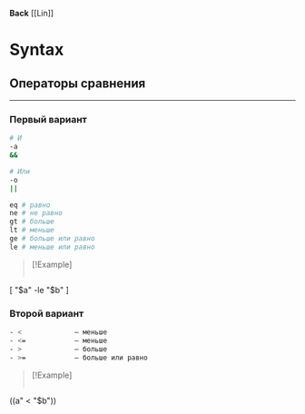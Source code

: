 **Back**
	[[Lin]]

# Syntax
## Операторы сравнения
---
### Первый вариант
```bash
# И
-a  
&&	

# Или
-o 
||	

eq # равно
ne # не равно
gt # больше
lt # меньше
ge # больше или равно
le # меньше или равно
```

>[!Example]
>```
[ "$a" -le "$b" ]

### Второй вариант
```bash
- < 			– меньше 
- <= 			– меньше
- > 			– больше 
- >= 			– больше или равно 
```

>[!Example]
>```
((a" < "$b"))


